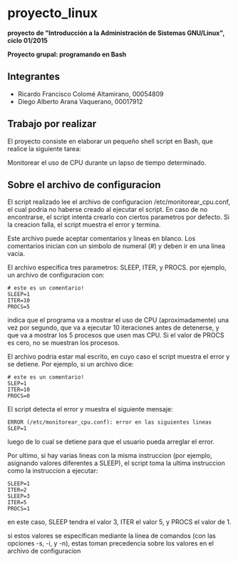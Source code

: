 # proyecto_linux
**proyecto de "Introducción a la Administración de Sistemas GNU/Linux", ciclo 01/2015**

**Proyecto grupal: programando en Bash**

Integrantes
------------

- Ricardo Francisco Colomé Altamirano, 00054809
- Diego Alberto Arana Vaquerano, 00017912


Trabajo por realizar
--------------------

El proyecto consiste en elaborar un pequeño shell script en Bash, que realice
la siguiente tarea:

Monitorear el uso de CPU durante un lapso de tiempo determinado.


Sobre el archivo de configuracion
-------------------------------------

El script realizado lee el archivo de configuracion /etc/monitorear_cpu.conf, el cual podría
no haberse creado al ejecutar el script. En caso de no encontrarse, el script intenta crearlo
con ciertos parametros por defecto. Si la creacion falla, el script muestra el error y termina.

Este archivo puede aceptar comentarios y lineas en blanco. Los comentarios inician con un
simbolo de numeral (#) y deben ir en una linea vacia.

El archivo especifica tres parametros: SLEEP, ITER, y PROCS. por ejemplo, un archivo de configuracion con:

```
# este es un comentario!
SLEEP=1
ITER=10
PROCS=5
```

indica que el programa va a mostrar el uso de CPU (aproximadamente) una vez por segundo, que
va a ejecutar 10 iteraciones antes de detenerse, y que va a mostrar los 5 procesos que usen
mas CPU. Si el valor de PROCS es cero, no se muestran los procesos.


El archivo podria estar mal escrito, en cuyo caso el script muestra el error y se detiene.
Por ejemplo, si un archivo dice:

```
# este es un comentario!
SLEP=1
ITER=10
PROCS=0
```

El script detecta el error y muestra el siguiente mensaje:

```
ERROR (/etc/monitorear_cpu.conf): error en las siguientes lineas
SLEP=1
```

luego de lo cual se detiene para que el usuario pueda arreglar el error.

Por ultimo, si hay varias  lineas con la misma instruccion (por ejemplo, asignando valores
diferentes a SLEEP), el script toma la ultima instruccion como la instruccion a ejecutar:

```
SLEEP=1
ITER=2
SLEEP=3
ITER=5
PROCS=1
```

en este caso, SLEEP tendra el valor 3, ITER el valor 5, y PROCS el valor de 1.

si estos valores se especifican mediante la linea de comandos (con las opciones -s, -i, y -n),
estas toman precedencia sobre los valores en el archivo de configuracion